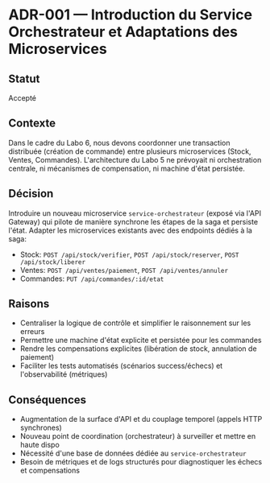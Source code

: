 # ADR-001 — Introduction du Service Orchestrateur et Adaptations des Microservices

## Statut
Accepté

## Contexte
Dans le cadre du Labo 6, nous devons coordonner une transaction distribuée (création de commande) entre plusieurs microservices (Stock, Ventes, Commandes). L'architecture du Labo 5 ne prévoyait ni orchestration centrale, ni mécanismes de compensation, ni machine d'état persistée.

## Décision
Introduire un nouveau microservice `service-orchestrateur` (exposé via l'API Gateway) qui pilote de manière synchrone les étapes de la saga et persiste l'état. Adapter les microservices existants avec des endpoints dédiés à la saga:
- Stock: `POST /api/stock/verifier`, `POST /api/stock/reserver`, `POST /api/stock/liberer`
- Ventes: `POST /api/ventes/paiement`, `POST /api/ventes/annuler`
- Commandes: `PUT /api/commandes/:id/etat`

## Raisons
- Centraliser la logique de contrôle et simplifier le raisonnement sur les erreurs
- Permettre une machine d'état explicite et persistée pour les commandes
- Rendre les compensations explicites (libération de stock, annulation de paiement)
- Faciliter les tests automatisés (scénarios success/échecs) et l'observabilité (métriques)

## Conséquences
- Augmentation de la surface d'API et du couplage temporel (appels HTTP synchrones)
- Nouveau point de coordination (orchestrateur) à surveiller et mettre en haute dispo
- Nécessité d'une base de données dédiée au `service-orchestrateur`
- Besoin de métriques et de logs structurés pour diagnostiquer les échecs et compensations
